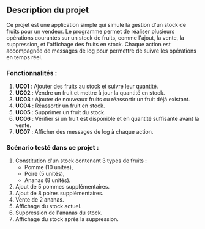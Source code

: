 ## Description du projet

Ce projet est une application simple qui simule la gestion d'un stock de fruits pour un vendeur. Le programme permet de réaliser plusieurs opérations courantes sur un stock de fruits, comme l'ajout, la vente, la suppression, et l'affichage des fruits en stock. Chaque action est accompagnée de messages de log pour permettre de suivre les opérations en temps réel.

### Fonctionnalités :

1. **UC01** : Ajouter des fruits au stock et suivre leur quantité.
2. **UC02** : Vendre un fruit et mettre à jour la quantité en stock.
3. **UC03** : Ajouter de nouveaux fruits ou réassortir un fruit déjà existant.
4. **UC04** : Réassortir un fruit en stock.
5. **UC05** : Supprimer un fruit du stock.
6. **UC06** : Vérifier si un fruit est disponible et en quantité suffisante avant la vente.
7. **UC07** : Afficher des messages de log à chaque action.

### Scénario testé dans ce projet :

1. Constitution d'un stock contenant 3 types de fruits :
   - Pomme (10 unités),
   - Poire (5 unités),
   - Ananas (8 unités).
2. Ajout de 5 pommes supplémentaires.
3. Ajout de 8 poires supplémentaires.
4. Vente de 2 ananas.
5. Affichage du stock actuel.
6. Suppression de l'ananas du stock.
7. Affichage du stock après la suppression.
